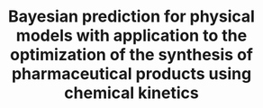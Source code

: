 ---
authors: Overstall, A.M., Woods, D.C. and Martin, K.
year: 2018
title: Bayesian prediction for physical models with application to the optimization of the synthesis of pharmaceutical products using chemical kinetics
journal: Computational Statistics and Data Analysis
vol: in press
pages:
doi: 10.1016/j.csda.2018.10.013
comment:
---
